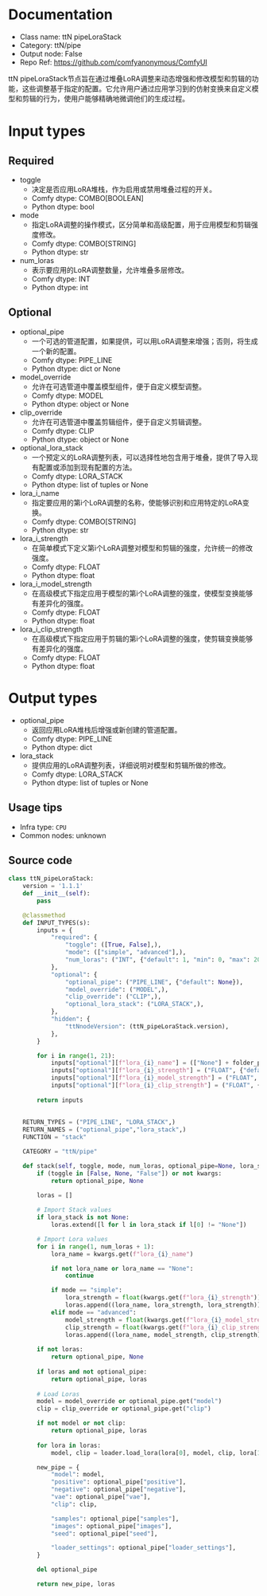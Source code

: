 
# Documentation
- Class name: ttN pipeLoraStack
- Category: ttN/pipe
- Output node: False
- Repo Ref: https://github.com/comfyanonymous/ComfyUI

ttN pipeLoraStack节点旨在通过堆叠LoRA调整来动态增强和修改模型和剪辑的功能，这些调整基于指定的配置。它允许用户通过应用学习到的仿射变换来自定义模型和剪辑的行为，使用户能够精确地微调他们的生成过程。

# Input types
## Required
- toggle
    - 决定是否应用LoRA堆栈，作为启用或禁用堆叠过程的开关。
    - Comfy dtype: COMBO[BOOLEAN]
    - Python dtype: bool
- mode
    - 指定LoRA调整的操作模式，区分简单和高级配置，用于应用模型和剪辑强度修改。
    - Comfy dtype: COMBO[STRING]
    - Python dtype: str
- num_loras
    - 表示要应用的LoRA调整数量，允许堆叠多层修改。
    - Comfy dtype: INT
    - Python dtype: int
## Optional
- optional_pipe
    - 一个可选的管道配置，如果提供，可以用LoRA调整来增强；否则，将生成一个新的配置。
    - Comfy dtype: PIPE_LINE
    - Python dtype: dict or None
- model_override
    - 允许在可选管道中覆盖模型组件，便于自定义模型调整。
    - Comfy dtype: MODEL
    - Python dtype: object or None
- clip_override
    - 允许在可选管道中覆盖剪辑组件，便于自定义剪辑调整。
    - Comfy dtype: CLIP
    - Python dtype: object or None
- optional_lora_stack
    - 一个预定义的LoRA调整列表，可以选择性地包含用于堆叠，提供了导入现有配置或添加到现有配置的方法。
    - Comfy dtype: LORA_STACK
    - Python dtype: list of tuples or None
- lora_i_name
    - 指定要应用的第i个LoRA调整的名称，使能够识别和应用特定的LoRA变换。
    - Comfy dtype: COMBO[STRING]
    - Python dtype: str
- lora_i_strength
    - 在简单模式下定义第i个LoRA调整对模型和剪辑的强度，允许统一的修改强度。
    - Comfy dtype: FLOAT
    - Python dtype: float
- lora_i_model_strength
    - 在高级模式下指定应用于模型的第i个LoRA调整的强度，使模型变换能够有差异化的强度。
    - Comfy dtype: FLOAT
    - Python dtype: float
- lora_i_clip_strength
    - 在高级模式下指定应用于剪辑的第i个LoRA调整的强度，使剪辑变换能够有差异化的强度。
    - Comfy dtype: FLOAT
    - Python dtype: float

# Output types
- optional_pipe
    - 返回应用LoRA堆栈后增强或新创建的管道配置。
    - Comfy dtype: PIPE_LINE
    - Python dtype: dict
- lora_stack
    - 提供应用的LoRA调整列表，详细说明对模型和剪辑所做的修改。
    - Comfy dtype: LORA_STACK
    - Python dtype: list of tuples or None


## Usage tips
- Infra type: `CPU`
- Common nodes: unknown


## Source code
```python
class ttN_pipeLoraStack:
    version = '1.1.1'
    def __init__(self):
        pass

    @classmethod
    def INPUT_TYPES(s):
        inputs = {
            "required": {
                "toggle": ([True, False],),
                "mode": (["simple", "advanced"],),
                "num_loras": ("INT", {"default": 1, "min": 0, "max": 20}),
            },
            "optional": {
                "optional_pipe": ("PIPE_LINE", {"default": None}),
                "model_override": ("MODEL",),
                "clip_override": ("CLIP",),
                "optional_lora_stack": ("LORA_STACK",),
            }, 
            "hidden": {
                "ttNnodeVersion": (ttN_pipeLoraStack.version),
            },
        }

        for i in range(1, 21):
            inputs["optional"][f"lora_{i}_name"] = (["None"] + folder_paths.get_filename_list("loras"),{"default": "None"})
            inputs["optional"][f"lora_{i}_strength"] = ("FLOAT", {"default": 1.0, "min": -10.0, "max": 10.0, "step": 0.01}) 
            inputs["optional"][f"lora_{i}_model_strength"] = ("FLOAT", {"default": 1.0, "min": -10.0, "max": 10.0, "step": 0.01})
            inputs["optional"][f"lora_{i}_clip_strength"] = ("FLOAT", {"default": 1.0, "min": -10.0, "max": 10.0, "step": 0.01})
        
        return inputs
    
    
    RETURN_TYPES = ("PIPE_LINE", "LORA_STACK",)
    RETURN_NAMES = ("optional_pipe","lora_stack",)
    FUNCTION = "stack"

    CATEGORY = "ttN/pipe"

    def stack(self, toggle, mode, num_loras, optional_pipe=None, lora_stack=None, model_override=None, clip_override=None, **kwargs):
        if (toggle in [False, None, "False"]) or not kwargs:
            return optional_pipe, None
        
        loras = []

        # Import Stack values
        if lora_stack is not None:
            loras.extend([l for l in lora_stack if l[0] != "None"])

        # Import Lora values
        for i in range(1, num_loras + 1):
            lora_name = kwargs.get(f"lora_{i}_name")

            if not lora_name or lora_name == "None":
                continue

            if mode == "simple":
                lora_strength = float(kwargs.get(f"lora_{i}_strength"))
                loras.append((lora_name, lora_strength, lora_strength))
            elif mode == "advanced":
                model_strength = float(kwargs.get(f"lora_{i}_model_strength"))
                clip_strength = float(kwargs.get(f"lora_{i}_clip_strength"))
                loras.append((lora_name, model_strength, clip_strength))
        
        if not loras:
            return optional_pipe, None
        
        if loras and not optional_pipe:
            return optional_pipe, loras
        
        # Load Loras
        model = model_override or optional_pipe.get("model")
        clip = clip_override or optional_pipe.get("clip")

        if not model or not clip:
            return optional_pipe, loras
        
        for lora in loras:
            model, clip = loader.load_lora(lora[0], model, clip, lora[1], lora[2])

        new_pipe = {
            "model": model,
            "positive": optional_pipe["positive"],
            "negative": optional_pipe["negative"],
            "vae": optional_pipe["vae"],
            "clip": clip,

            "samples": optional_pipe["samples"],
            "images": optional_pipe["images"],
            "seed": optional_pipe["seed"],

            "loader_settings": optional_pipe["loader_settings"],
        }

        del optional_pipe

        return new_pipe, loras

```
